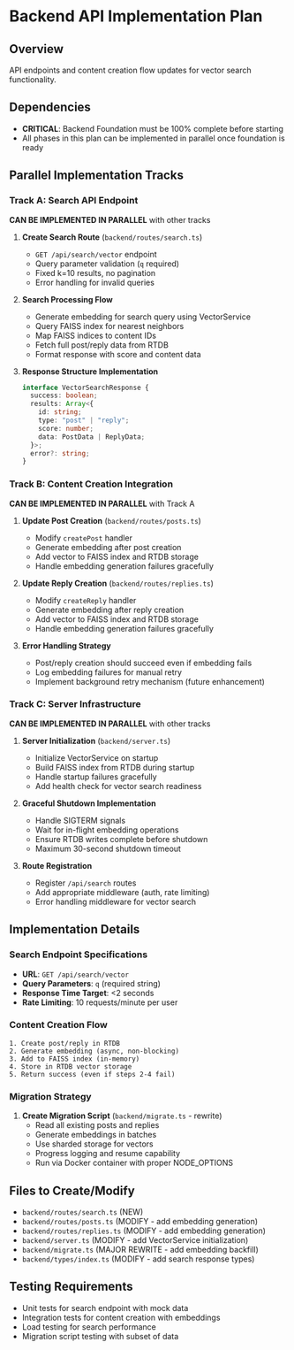 # Backend API Implementation Plan

## Overview
API endpoints and content creation flow updates for vector search functionality.

## Dependencies
- **CRITICAL**: Backend Foundation must be 100% complete before starting
- All phases in this plan can be implemented in parallel once foundation is ready

## Parallel Implementation Tracks

### Track A: Search API Endpoint
**CAN BE IMPLEMENTED IN PARALLEL** with other tracks

1. **Create Search Route** (`backend/routes/search.ts`)
   - `GET /api/search/vector` endpoint
   - Query parameter validation (`q` required)
   - Fixed k=10 results, no pagination
   - Error handling for invalid queries

2. **Search Processing Flow**
   - Generate embedding for search query using VectorService
   - Query FAISS index for nearest neighbors
   - Map FAISS indices to content IDs
   - Fetch full post/reply data from RTDB
   - Format response with score and content data

3. **Response Structure Implementation**
   ```typescript
   interface VectorSearchResponse {
     success: boolean;
     results: Array<{
       id: string;
       type: "post" | "reply";
       score: number;
       data: PostData | ReplyData;
     }>;
     error?: string;
   }
   ```

### Track B: Content Creation Integration
**CAN BE IMPLEMENTED IN PARALLEL** with Track A

1. **Update Post Creation** (`backend/routes/posts.ts`)
   - Modify `createPost` handler
   - Generate embedding after post creation
   - Add vector to FAISS index and RTDB storage
   - Handle embedding generation failures gracefully

2. **Update Reply Creation** (`backend/routes/replies.ts`)
   - Modify `createReply` handler
   - Generate embedding after reply creation
   - Add vector to FAISS index and RTDB storage
   - Handle embedding generation failures gracefully

3. **Error Handling Strategy**
   - Post/reply creation should succeed even if embedding fails
   - Log embedding failures for manual retry
   - Implement background retry mechanism (future enhancement)

### Track C: Server Infrastructure
**CAN BE IMPLEMENTED IN PARALLEL** with other tracks

1. **Server Initialization** (`backend/server.ts`)
   - Initialize VectorService on startup
   - Build FAISS index from RTDB during startup
   - Handle startup failures gracefully
   - Add health check for vector search readiness

2. **Graceful Shutdown Implementation**
   - Handle SIGTERM signals
   - Wait for in-flight embedding operations
   - Ensure RTDB writes complete before shutdown
   - Maximum 30-second shutdown timeout

3. **Route Registration**
   - Register `/api/search` routes
   - Add appropriate middleware (auth, rate limiting)
   - Error handling middleware for vector search

## Implementation Details

### Search Endpoint Specifications
- **URL**: `GET /api/search/vector`
- **Query Parameters**: `q` (required string)
- **Response Time Target**: <2 seconds
- **Rate Limiting**: 10 requests/minute per user

### Content Creation Flow
```
1. Create post/reply in RTDB
2. Generate embedding (async, non-blocking)
3. Add to FAISS index (in-memory)
4. Store in RTDB vector storage
5. Return success (even if steps 2-4 fail)
```

### Migration Strategy
1. **Create Migration Script** (`backend/migrate.ts` - rewrite)
   - Read all existing posts and replies
   - Generate embeddings in batches
   - Use sharded storage for vectors
   - Progress logging and resume capability
   - Run via Docker container with proper NODE_OPTIONS

## Files to Create/Modify
- `backend/routes/search.ts` (NEW)
- `backend/routes/posts.ts` (MODIFY - add embedding generation)
- `backend/routes/replies.ts` (MODIFY - add embedding generation) 
- `backend/server.ts` (MODIFY - add VectorService initialization)
- `backend/migrate.ts` (MAJOR REWRITE - add embedding backfill)
- `backend/types/index.ts` (MODIFY - add search response types)

## Testing Requirements
- Unit tests for search endpoint with mock data
- Integration tests for content creation with embeddings
- Load testing for search performance
- Migration script testing with subset of data
